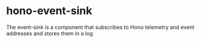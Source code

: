 # hono-event-sink

The event-sink is a component that subscribes to Hono telemetry and event addresses and stores them in a log
